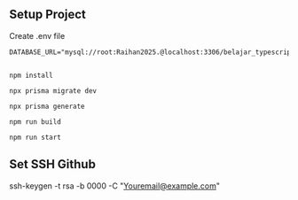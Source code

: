 ## Setup Project

Create .env file

```
DATABASE_URL="mysql://root:Raihan2025.@localhost:3306/belajar_typescript_restful_api"
```

```shell

npm install

npx prisma migrate dev

npx prisma generate

npm run build

npm run start

```

## Set SSH Github

ssh-keygen -t rsa -b 0000 -C "Youremail@example.com"
